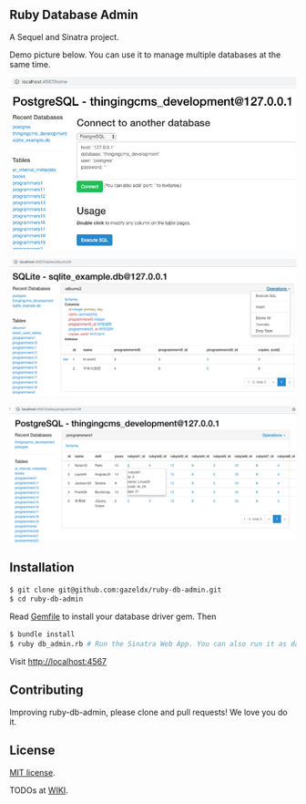 ## Ruby Database Admin
A Sequel and Sinatra project.

Demo picture below. You can use it to manage multiple databases at the same time.

![Demo home](./public/demo_home.png)

![Demo operations](./public/demo_oprations.png)

![Demo hover](./public/demo_hover.png)

## Installation
~~~bash
$ git clone git@github.com:gazeldx/ruby-db-admin.git
$ cd ruby-db-admin
~~~

Read [Gemfile](./Gemfile) to install your database driver gem. Then
~~~bash
$ bundle install
$ ruby db_admin.rb # Run the Sinatra Web App. You can also run it as daemon: `$ nohup ruby db_admin.rb &`
~~~
Visit [http://localhost:4567](http://localhost:4567/)

## Contributing

Improving ruby-db-admin, please clone and pull requests! We love you do it.

## License

[MIT license](http://www.opensource.org/licenses/MIT).

TODOs at [WIKI](https://github.com/gazeldx/ruby-db-admin/wiki).